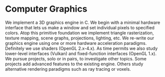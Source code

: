 # Computer Graphics

We implement a 3D graphics engine in C. We begin with a minimal hardware interface that lets us make a window and set individual pixels to specified colors. Atop this primitive foundation we implement triangle rasterization, texture mapping, scene graphs, projections, lighting, etc.
We re-write our graphics engine using one or more hardware acceleration paradigms. Definitely we use shaders (OpenGL 2.x-4.x). As time permits we also study lower-level interfaces (Vulkan) and fixed-function interfaces (OpenGL 1.x).
We pursue projects, solo or in pairs, to investigate other topics. Some projects add advanced features to the existing engine. Others study alternative rendering paradigms such as ray tracing or voxels.
